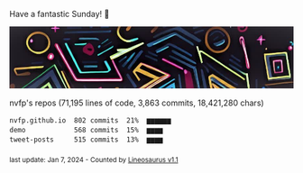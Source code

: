 Have a fantastic Sunday! 🌹

![banner](https://github.com/nvfp/nvfp/raw/main/assets/banner.jpg)

nvfp's repos (71,195 lines of code, 3,863 commits, 18,421,280 chars)

```txt
nvfp.github.io  802 commits  21%  ▆▆▆▆▆▆
demo            568 commits  15%  ▆▆▆▆
tweet-posts     515 commits  13%  ▆▆▆▆
```

<sub>last update: Jan 7, 2024 - Counted by [Lineosaurus v1.1](https://github.com/Lineosaurus/Lineosaurus)</sub>